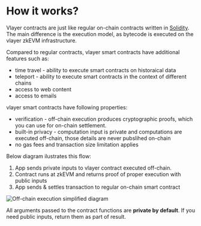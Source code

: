 # How it works?

Vlayer contracts are just like regular on-chain contracts written in [Solidity](https://soliditylang.org). The main difference is the execution model, as bytecode is executed on the vlayer zkEVM infrastructure. 

Compared to regular contracts, vlayer smart contracts have additional features such as:
* time travel - ability to execute smart contracts on historaical data
* teleport - ability to execute smart contracts in the context of different chains
* access to web content
* access to emails

vlayer smart contracts have following properties:
* verification - off-chain execution produces cryptographic proofs, which you can use  for on-chain settlement.
* built-in privacy - computation input is private and computations are executed off-chain, those details are never pubslihed on-chain
* no gas fees and transaction size limitation applies


Below diagram ilustrates this flow:
1. App sends private inputs to vlayer contract executed off-chain. 
1. Contract runs at zkEVM and returns proof of proper execution with public inputs
1. App sends & settles transaction to regular on-chain smart contract

![Off-chain execution simplified diagram](/images/offchain-execution.png)

All arguments passed to the contract functions are **private by default**.
If you need public inputs, return them as part of result.
